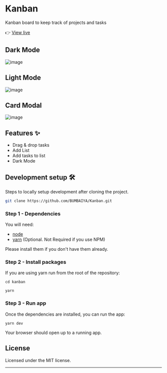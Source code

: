 # Kanban

Kanban board to keep track of projects and tasks

👉 [View live](https://kanban-qs.vercel.app/)

## Dark Mode

![image](https://user-images.githubusercontent.com/85615075/216763229-716f7d20-0c97-40da-9977-aeb09a0fa283.png)

## Light Mode

![image](https://user-images.githubusercontent.com/85615075/216763268-c9d972f3-e80b-4acd-99a4-e298f4b4f606.png)

## Card Modal

![image](https://user-images.githubusercontent.com/85615075/216763287-f87e66a2-8f8a-4d54-8005-cd7208f3cdf4.png)

## Features ✨

- Drag & drop tasks
- Add List
- Add tasks to list
- Dark Mode

## Development setup 🛠

Steps to locally setup development after cloning the project.

```sh
git clone https://github.com/BUMBAIYA/Kanban.git
```

### Step 1 - Dependencies

You will need:

- [node](https://nodejs.org/)
- [yarn](https://yarnpkg.com/en/docs/install) (Optional. Not Required if you use NPM)

Please install them if you don't have them already.

### Step 2 - Install packages

If you are using yarn run from the root of the repository:

```shell
cd kanban
```

```shell
yarn
```

### Step 3 - Run app

Once the dependencies are installed, you can run the app:

```shell
yarn dev
```

Your browser should open up to a running app.

## License

Licensed under the MIT license.

---
